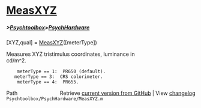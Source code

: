 # [MeasXYZ](MeasXYZ)
##### >[Psychtoolbox](Psychtoolbox)>[PsychHardware](PsychHardware)

 [XYZ,qual] = [MeasXYZ](MeasXYZ)([meterType])  
  
 Measures XYZ tristimulus coordinates, luminance in  
 cd/m^2.  
  
        meterType == 1:  PR650 (default).  
       meterType == 3:  CRS colorimeter.  
        meterType == 4:  PR655.  




<div class="code_header" style="text-align:right;">
  <span style="float:left;">Path&nbsp;&nbsp;</span> <span class="counter">Retrieve <a href=
  "https://raw.github.com/Psychtoolbox-3/Psychtoolbox-3/beta/Psychtoolbox/PsychHardware/MeasXYZ.m">current version from GitHub</a> | View <a href=
  "https://github.com/Psychtoolbox-3/Psychtoolbox-3/commits/beta/Psychtoolbox/PsychHardware/MeasXYZ.m">changelog</a></span>
</div>
<div class="code">
  <code>Psychtoolbox/PsychHardware/MeasXYZ.m</code>
</div>


